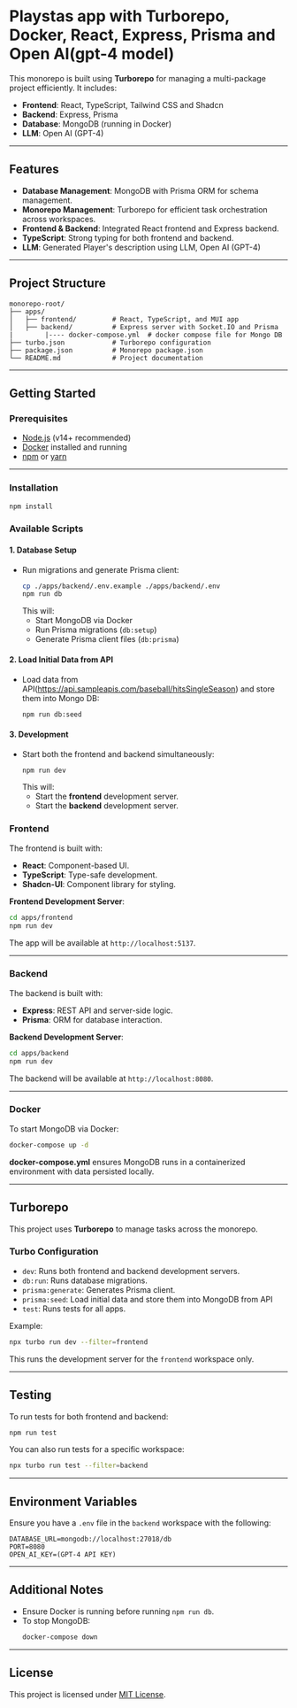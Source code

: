 # **Playstas app with Turborepo, Docker, React, Express, Prisma and Open AI(gpt-4 model)**

This monorepo is built using **Turborepo** for managing a multi-package project efficiently. It includes:

- **Frontend**: React, TypeScript, Tailwind CSS and Shadcn
- **Backend**: Express, Prisma
- **Database**: MongoDB (running in Docker)
- **LLM**: Open AI (GPT-4)

---

## **Features**
- **Database Management**: MongoDB with Prisma ORM for schema management.
- **Monorepo Management**: Turborepo for efficient task orchestration across workspaces.
- **Frontend & Backend**: Integrated React frontend and Express backend.
- **TypeScript**: Strong typing for both frontend and backend.
- **LLM**: Generated Player's description using LLM, Open AI (GPT-4)

---

## **Project Structure**
```
monorepo-root/
├── apps/
│   ├── frontend/         # React, TypeScript, and MUI app
│   ├── backend/          # Express server with Socket.IO and Prisma
|        |---- docker-compose.yml  # docker compose file for Mongo DB
├── turbo.json            # Turborepo configuration
├── package.json          # Monorepo package.json
└── README.md             # Project documentation
```

---

## **Getting Started**

### **Prerequisites**
- [Node.js](https://nodejs.org/) (v14+ recommended)
- [Docker](https://www.docker.com/) installed and running
- [npm](https://www.npmjs.com/) or [yarn](https://yarnpkg.com/)

---

### **Installation**

   ```bash
   npm install
   ```

### **Available Scripts**

#### **1. Database Setup**
- Run migrations and generate Prisma client:
  ```bash
  cp ./apps/backend/.env.example ./apps/backend/.env
  npm run db
  ```
  This will:
  - Start MongoDB via Docker
  - Run Prisma migrations (`db:setup`)
  - Generate Prisma client files (`db:prisma`)

#### **2. Load Initial Data from API**
- Load data from API(https://api.sampleapis.com/baseball/hitsSingleSeason) and store them into Mongo DB:
  ```bash
  npm run db:seed
  ```

#### **3. Development**
- Start both the frontend and backend simultaneously:
  ```bash
  npm run dev
  ```
  This will:
  - Start the **frontend** development server.
  - Start the **backend** development server.

### **Frontend**
The frontend is built with:
- **React**: Component-based UI.
- **TypeScript**: Type-safe development.
- **Shadcn-UI**: Component library for styling.

**Frontend Development Server**:
```bash
cd apps/frontend
npm run dev
```

The app will be available at `http://localhost:5137`.

---

### **Backend**
The backend is built with:
- **Express**: REST API and server-side logic.
- **Prisma**: ORM for database interaction.

**Backend Development Server**:
```bash
cd apps/backend
npm run dev
```

The backend will be available at `http://localhost:8080`.

---

### **Docker**
To start MongoDB via Docker:
```bash
docker-compose up -d
```

**docker-compose.yml** ensures MongoDB runs in a containerized environment with data persisted locally.

---

## **Turborepo**
This project uses **Turborepo** to manage tasks across the monorepo.

### **Turbo Configuration**
- `dev`: Runs both frontend and backend development servers.
- `db:run`: Runs database migrations.
- `prisma:generate`: Generates Prisma client.
- `prisma:seed`: Load initial data and store them into MongoDB from API
- `test`: Runs tests for all apps.

Example:
```bash
npx turbo run dev --filter=frontend
```
This runs the development server for the `frontend` workspace only.

---

## **Testing**
To run tests for both frontend and backend:
```bash
npm run test
```

You can also run tests for a specific workspace:
```bash
npx turbo run test --filter=backend
```

---

## **Environment Variables**
Ensure you have a `.env` file in the `backend` workspace with the following:
```env
DATABASE_URL=mongodb://localhost:27018/db
PORT=8080
OPEN_AI_KEY=(GPT-4 API KEY)
```

---

## **Additional Notes**
- Ensure Docker is running before running `npm run db`.
- To stop MongoDB:
  ```bash
  docker-compose down
  ```

---

## **License**
This project is licensed under [MIT License](LICENSE).
